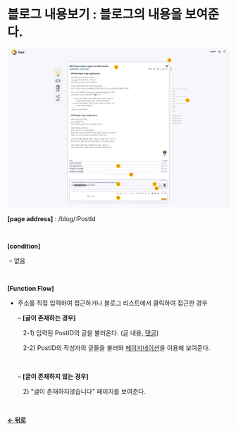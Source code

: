# 블로그 내용보기 : 블로그의 내용을 보여준다.

![blog](/docs/image/BlogDetail.png)

**[page address]** : /blog/:PostId

<br/>

**[condition]**

&nbsp;&ndash; 없음

<br/>

**[Function Flow]**

- 주소를 직접 입력하여 접근하거나 블로그 리스트에서 클릭하여 접근한 경우

    &ndash; **[글이 존재하는 경우]**

    &nbsp;&nbsp;&nbsp;2-1\) 입력된 PostID의 글을 불러온다. (글 내용, [댓글](/docs/GNB/Reply.md))

    &nbsp;&nbsp;&nbsp;2-2\) PostID의 작성자의 글들을 불러와 [페이지네이션](/docs/GNB/Pagination.md)을 이용해 보여준다.

    <br/>

    &ndash; **[글이 존재하지 않는 경우]**

    &nbsp;&nbsp;&nbsp;2\) "글이 존재하지않습니다" 페이지를 보여준다.

<br/>

[**← 뒤로**](/docs/Blog.md)